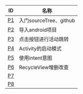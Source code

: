 
ID| 名称 
----|----
[P1](https://github.com/LS-56/2017112109_android/tree/master/P1)|入门sourceTree、github
[P2](https://github.com/LS-56/2017112109_android/tree/master/P2)|导入android项目
[P3](https://github.com/LS-56/2017112109_android/tree/master/P3)|点击按钮进行活动跳转
[P4](https://github.com/LS-56/2017112109_android/tree/master/P4)|Activity的启动模式
[P5](https://github.com/LS-56/2017112109_android/tree/master/P5)|使用intent意图
[P6](https://github.com/LS-56/2017112109_android/tree/master/P6.4)|RecycleView增删改查
[P7]()|
[P8]()|
